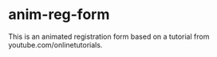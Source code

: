 # anim-reg-form
This is an animated registration form based on a tutorial from youtube.com/onlinetutorials.

